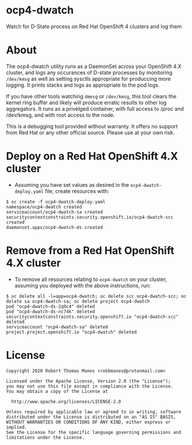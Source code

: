 # ocp4-dwatch
Watch for D-State process on Red Hat OpenShift 4 clusters and log them

# About
The ocp4-dwatch utility runs as a DaemonSet across your OpenShift 4.X cluster, and logs any occurances of D-state processes by monitoring `/dev/kmsg` as well as setting sysctls appropriate for produccing more logging.  It prints stacks and logs as appropriate to the pod logs.

If you have other tools watching `dmesg` or `/dev/kmsg`, this tool clears the kernel ring buffer and likely will produce erratic results to other log aggregators.  It runs as a privelged container, with full access to /proc and /dev/kmsg, and with root access to the node.

This is a debugging tool provided without warranty.  It offers no support from Red Hat or any other official source.  Please use at your own risk.

# Deploy on a Red Hat OpenShift 4.X cluster
- Assuming you have set values as desired in the `ocp4-dwatch-deploy.yaml` file, create resources with:
```
$ oc create -f ocp4-dwatch-deploy.yaml
namespace/ocp4-dwatch created
serviceaccount/ocp4-dwatch-sa created
securitycontextconstraints.security.openshift.io/ocp4-dwatch-scc created
daemonset.apps/ocp4-dwatch-ds created
```

# Remove from a Red Hat OpenShift 4.X cluster
- To remove all resources relating to `ocp4-dwatch` on your cluster, assuming you deployed with the above instructions, run:
```
$ oc delete all -l=app=ocp4-dwatch; oc delete scc ocp4-dwatch-scc; oc delete sa ocp4-dwatch-sa; oc delete project ocp4-dwatch
pod "ocp4-dwatch-ds-2q9c4" deleted
pod "ocp4-dwatch-ds-nc74k" deleted
securitycontextconstraints.security.openshift.io "ocp4-dwatch-scc" deleted
serviceaccount "ocp4-dwatch-sa" deleted
project.project.openshift.io "ocp4-dwatch" deleted
```

# License
    Copyright 2020 Robert Thomas Manes <robbmanes@protonmail.com>

    Licensed under the Apache License, Version 2.0 (the "License");
    you may not use this file except in compliance with the License.
    You may obtain a copy of the License at

      http://www.apache.org/licenses/LICENSE-2.0

    Unless required by applicable law or agreed to in writing, software
    distributed under the License is distributed on an "AS IS" BASIS,
    WITHOUT WARRANTIES OR CONDITIONS OF ANY KIND, either express or implied.
    See the License for the specific language governing permissions and
    limitations under the License.
